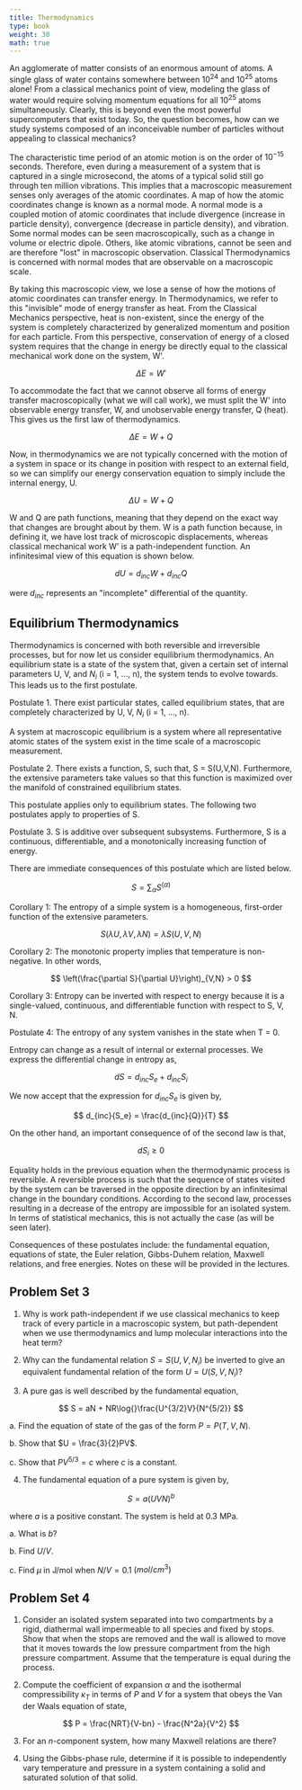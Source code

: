 ```yaml
---
title: Thermodynamics
type: book
weight: 30
math: true
---
```


<!--more-->

An agglomerate of matter consists of an enormous amount of atoms. A single glass of water contains somewhere between $10^{24}$ and $10^{25}$ atoms alone! From a classical mechanics point of view, modeling the glass of water would require solving momentum equations for all $10^{25}$ atoms simultaneously. Clearly, this is beyond even the most powerful supercomputers that exist today. So, the question becomes, how can we study systems composed of an inconceivable number of particles without appealing to classical mechanics?

The characteristic time period of an atomic motion is on the order of $10^{-15}$ seconds. Therefore, even during a measurement of a system that is captured in a single microsecond, the atoms of a typical solid still go through ten million vibrations. This implies that a macroscopic measurement senses only averages of the atomic coordinates. A map of how the atomic coordinates change is known as a normal mode. A normal mode is a coupled motion of atomic coordinates that include divergence (increase in particle density), convergence (decrease in particle density), and vibration. Some normal modes can be seen macroscopically, such as a change in volume or electric dipole. Others, like atomic vibrations, cannot be seen and are therefore "lost" in macroscopic observation. Classical Thermodynamics is concerned with normal modes that are observable on a macroscopic scale.

By taking this macroscopic view, we lose a sense of how the motions of atomic coordinates can transfer energy. In Thermodynamics, we refer to this "invisible" mode of energy transfer as heat. From the Classical Mechanics perspective, heat is non-existent, since the energy of the system is completely characterized by generalized momentum and position for each particle. From this perspective, conservation of energy of a closed system requires that the change in energy be directly equal to the classical mechanical work done on the system, W'.

$$
    \Delta E = W'
$$

To accommodate the fact that we cannot observe all forms of energy transfer macroscopically (what we will call work), we must split the W' into observable energy transfer, W, and unobservable energy transfer, Q (heat). This gives us the first law of thermodynamics. 

$$
    \Delta E = W + Q
$$

Now, in thermodynamics we are not typically concerned with the motion of a system in space or its change in position with respect to an external field, so we can simplify our energy conservation equation to simply include the internal energy, U.

$$
    \Delta U = W + Q
$$

W and Q are path functions, meaning that they depend on the exact way that changes are brought about by them. W is a path function because, in defining it, we have lost track of microscopic displacements, whereas classical mechanical work W' is a path-independent function. An infinitesimal view of this equation is shown below.

$$
    dU = d_{inc} W + d_{inc} Q
$$

were $d_{inc}$ represents an "incomplete" differential of the quantity.

## Equilibrium Thermodynamics

Thermodynamics is concerned with both reversible and irreversible processes, but for now let us consider equilibrium thermodynamics. An equilibrium state is a state of the system that, given a certain set of internal parameters U, V, and $N_i$ (i = 1, ..., n), the system tends to evolve towards. This leads us to the first postulate.

Postulate 1. There exist particular states, called equilibrium states, that are completely characterized by U, V, $N_i$ (i = 1, ..., n).

A system at macroscopic equilibrium is a system where all representative atomic states of the system exist in the time scale of a macroscopic measurement.

Postulate 2. There exists a function, S, such that, S = S(U,V,N). Furthermore, the extensive parameters take values so that this function is maximized over the manifold of constrained equilibrium states.

This postulate applies only to equilibrium states. The following two postulates apply to properties of S.

Postulate 3. S is additive over subsequent subsystems. Furthermore, S is a continuous, differentiable, and a monotonically increasing function of energy.

There are immediate consequences of this postulate which are listed below.

$$
    S = \sum_{\alpha}S^{(\alpha)}
$$

Corollary 1: The entropy of a simple system is a homogeneous, first-order function of the extensive parameters.

$$
    S(\lambda U, \lambda V, \lambda N) = \lambda S(U, V, N)
$$

Corollary 2: The monotonic property implies that temperature is non-negative. In other words, 

$$
    \left(\frac{\partial S}{\partial U}\right)_{V,N} > 0
$$

Corollary 3: Entropy can be inverted with respect to energy because it is a single-valued, continuous, and differentiable function with respect to S, V, N.

Postulate 4: The entropy of any system vanishes in the state when T = 0.

Entropy can change as a result of internal or external processes. We express the differential change in entropy as, 

$$
    dS = d_{inc}{S_e} + d_{inc}{S_i}
$$

We now accept that the expression for $d_{inc}{S_e}$ is given by,

$$
d_{inc}{S_e} = \frac{d_{inc}{Q}}{T} 
$$

On the other hand, an important consequence of of the second law is that, 

$$
d{S_i} \geq 0 
$$

Equality holds in the previous equation when the thermodynamic process is reversible. A reversible process is such that the sequence of states visited by the system can be traversed in the opposite direction by an infinitesimal change in the boundary conditions. According to the second law, processes resulting in a decrease of the entropy are impossible for an isolated system. In terms of statistical mechanics, this is not actually the case (as will be seen later).

Consequences of these postulates include: the fundamental equation, equations of state, the Euler relation, Gibbs-Duhem relation, Maxwell relations, and free energies. Notes on these will be provided in the lectures.

## Problem Set 3

1. Why is work path-independent if we use classical mechanics to keep track of every particle in a macroscopic system, but path-dependent when we use thermodynamics and lump molecular interactions into the heat term? 

2. Why can the fundamental relation $S = S(U,V, N_i)$  be inverted to give an equivalent fundamental relation of the form $U = U(S, V, N_i)$?

3. A pure gas is well described by the fundamental equation,

$$
  S = aN + NR\log{}\frac{U^{3/2}V}{N^{5/2}}
$$

a.  Find the equation of state of the gas of the form $P = P(T, V, N)$.

b. Show that $U = \frac{3}{2}PV$.

c. Show that $PV^{5/3} = c$ where $c$ is a constant.

4. The fundamental equation of a pure system is given by,

$$
  S = a(UVN)^b
$$

where $a$ is a positive constant. The system is held at 0.3 MPa.

a. What is $b$?

b. Find $U/V$.

c. Find $\mu$ in J/mol when $N/V = 0.1$ $(mol/cm^3)$ 


## Problem Set 4

1. Consider an isolated system separated into two compartments by a rigid, diathermal wall impermeable to all species and fixed by stops. Show that when the stops are removed and the wall is allowed to move that it moves towards the low pressure compartment from the high pressure compartment. Assume that the temperature is equal during the process.

2. Compute the coefficient of expansion $\alpha$ and the isothermal compressibility $\kappa_{T}$ in terms of $P$ and $V$ for a system that obeys the Van der Waals equation of state,

$$
  P = \frac{NRT}{V-bn} - \frac{N^2a}{V^2}
$$

3. For an $n$-component system, how many Maxwell relations are there?

4. Using the Gibbs-phase rule, determine if it is possible to independently vary temperature and pressure in a system containing a solid and saturated solution of that solid.
